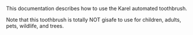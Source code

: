 This documentation describes how to use the Karel automated toothbrush.

Note that this toothbrush is totally NOT gisafe to use for children, adults, pets, wildlife, and trees.